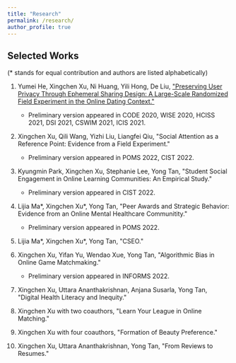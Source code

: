 ```yaml
---
title: "Research"
permalink: /research/
author_profile: true
---
```


## Selected Works
(\* stands for equal contribution and authors are listed alphabetically)

1. Yumei He, Xingchen Xu, Ni Huang, Yili Hong, De Liu, ["Preserving User Privacy Through Ephemeral Sharing Design: A Large-Scale Randomized Field Experiment in the Online Dating Context."](https://papers.ssrn.com/sol3/papers.cfm?abstract_id=3740782)
    - Preliminary version appeared in CODE 2020, WISE 2020, HCISS 2021, DSI 2021, CSWIM 2021, ICIS 2021.

2. Xingchen Xu, Qili Wang, Yizhi Liu, Liangfei Qiu, "Social Attention as a Reference Point: Evidence from a Field Experiment."
    - Preliminary version appeared in POMS 2022, CIST 2022.

3. Kyungmin Park, Xingchen Xu, Stephanie Lee, Yong Tan, "Student Social Engagement in Online Learning Communities: An Empirical Study."
    - Preliminary version appeared in CIST 2022.

4. Lijia Ma\*, Xingchen Xu\*, Yong Tan, "Peer Awards and Strategic Behavior: Evidence from an Online Mental Healthcare Communitity."
    - Preliminary version appeared in POMS 2022.

5. Lijia Ma\*, Xingchen Xu\*, Yong Tan, "CSEO."

6. Xingchen Xu, Yifan Yu, Wendao Xue, Yong Tan, "Algorithmic Bias in Online Game Matchmaking."
    - Preliminary version appeared in INFORMS 2022.

7. Xingchen Xu, Uttara Ananthakrishnan, Anjana Susarla, Yong Tan, "Digital Health Literacy and Inequity."

8. Xingchen Xu with two coauthors, "Learn Your League in Online Matching."

9. Xingchen Xu with four coauthors, "Formation of Beauty Preference."

10. Xingchen Xu, Uttara Ananthakrishnan, Yong Tan, "From Reviews to Resumes."
